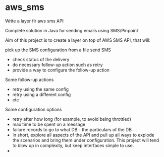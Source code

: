 # aws_sms
Write a layer fir aws sms API

Complete solution in Java for sending emails using SMS/Pinpoint

Aim of this project is to create a layer on top of AWS SMS API, that will:

pick up the SMS configuration from a file
send SMS
- check status of the delivery
- do necessary follow-up action such as retry
- provide a way to configure the follow-up action

Some follow-up actions

- retry using the same config
- retry using a different config
- etc


Some configuration options
- retry after how long (for example, to avoid being throttled)
- max time to be spent on a message
- failure records to go to what DB - the particulars of the DB
- In short, explore all aspects of the API and pull up all ways to explode the scenarios and bring them under configuration. This project will tend to blow up in complexity, but keep interfaces simple to use.
- 
